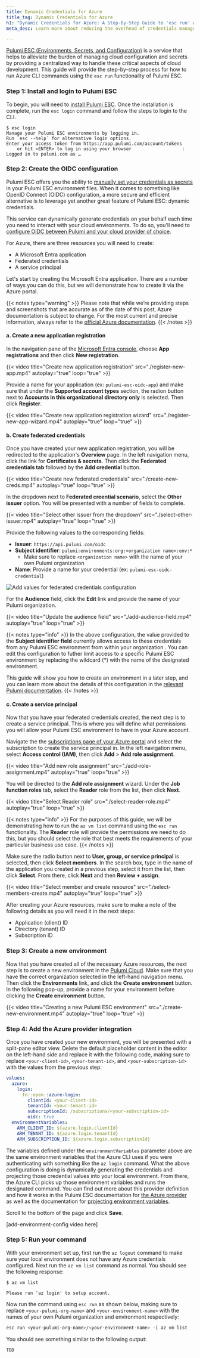 ```yaml
---
title: Dynamic Credentials for Azure
title_tag: Dynamic Credentials for Azure
h1: "Dynamic Credentials for Azure: A Step-by-Step Guide to 'esc run' with Pulumi ESC"
meta_desc: Learn more about reducing the overhead of credentials management in Azure with the 'esc run' command of Pulumi ESC.

---
```


[Pulumi ESC (Environments, Secrets, and Configuration)](/product/esc/) is a service that helps to alleviate the burden of managing cloud configuration and secrets by providing a centralized way to handle these critical aspects of cloud development. This guide will provide the step-by-step process for how to run Azure CLI commands using the `esc run` functionality of Pulumi ESC.

### Step 1: Install and login to Pulumi ESC

To begin, you will need to [install Pulumi ESC](/docs/install/esc/). Once the installation is complete, run the `esc login` command and follow the steps to login to the CLI.

```
$ esc login
Manage your Pulumi ESC environments by logging in.
Run `esc --help` for alternative login options.
Enter your access token from https://app.pulumi.com/account/tokens
    or hit <ENTER> to log in using your browser                   :  
Logged in to pulumi.com as …
```

### Step 2: Create the OIDC configuration

Pulumi ESC offers you the ability to [manually set your credentials as secrets](/docs/esc-cli/commands/esc_env_set/) in your Pulumi ESC environment files. When it comes to something like OpenID Connect (OIDC) configuration, a more secure and efficient alternative is to leverage yet another great feature of Pulumi ESC: dynamic credentials.

This service can dynamically generate credentials on your behalf each time you need to interact with your cloud environments. To do so, you'll need to [configure OIDC between Pulumi and your cloud provider of choice](/docs/pulumi-cloud/esc/providers/#setting-up-oidc).

For Azure, there are three resources you will need to create:

- A Microsoft Entra application
- Federated credentials
- A service principal

Let's start by creating the Microsoft Entra application. There are a number of ways you can do this, but we will demonstrate how to create it via the Azure portal.

{{< notes type="warning" >}}
Please note that while we’re providing steps and screenshots that are accurate as of the date of this post, Azure documentation is subject to change. For the most current and precise information, always refer to the [official Azure documentation](https://learn.microsoft.com/en-us/entra/identity-platform/howto-create-service-principal-portal).
{{< /notes >}}

#### a. Create a new application registration

In the navigation pane of the [Microsoft Entra console](https://portal.azure.com/#view/Microsoft_AAD_IAM/ActiveDirectoryMenuBlade/~/Overview), choose **App registrations** and then click **New registration**.

{{< video title="Create new application registration" src="./register-new-app.mp4" autoplay="true" loop="true" >}}

Provide a name for your application (ex: `pulumi-esc-oidc-app`) and make sure that under the **Supported account types** section, the radion button next to **Accounts in this organizational directory only** is selected. Then click **Register**.

{{< video title="Create new application registration wizard" src="./register-new-app-wizard.mp4" autoplay="true" loop="true" >}}

#### b. Create federated credentials

Once you have created your new application registration, you will be redirected to the application's **Overview** page. In the left navigation menu, click the link for **Certificates & secrets**. Then click the **Federated credentials tab** followed by the **Add credential** button.

{{< video title="Create new federated credentials" src="./create-new-creds.mp4" autoplay="true" loop="true" >}}

In the dropdown next to **Federated creential scenario**, select the **Other issuer** option. You will be presented with a number of fields to complete.

{{< video title="Select other issuer from the dropdown" src="./select-other-issuer.mp4" autoplay="true" loop="true" >}}

Provide the following values to the corresponding fields:

- **Issuer**: `https://api.pulumi.com/oidc`
- **Subject identifier**: `pulumi:environments:org:<organization name>:env:*`
  - Make sure to replace `<organization name>` with the name of your own Pulumi organization
- **Name**: Provide a name for your credential (ex: `pulumi-esc-oidc-credential`)

![Add values for federated credentials configuration](./add-credential-fields.png)

For the **Audience** field, click the **Edit** link and provide the name of your Pulumi organization.

{{< video title="Update the audience field" src="./add-audience-field.mp4" autoplay="true" loop="true" >}}

{{< notes type="info" >}}
In the above configuration, the value provided to the **Subject identifier field** currently allows access to these credentials from any Pulumi ESC environment from within your organization . You can edit this configuration to futher limit access to a specific Pulumi ESC environment by replacing the wildcard (*) with the name of the designated environment.

This guide will show you how to create an environment in a later step, and you can learn more about the details of this configuration in the [relevant Pulumi documentation](https://www.pulumi.com/docs/pulumi-cloud/esc/providers/azure-login/#adding-federated-credentials).
{{< /notes >}}

#### c. Create a service principal

Now that you have your federated credentials created, the next step is to create a service principal. This is where you will define what permissions you will allow your Pulumi ESC environment to have in your Azure account.

Navigate the the [subscriptions page of your Azure portal](https://portal.azure.com/#view/Microsoft_Azure_Billing/SubscriptionsBladeV1) and select the subscription to create the service principal in. In the left navigation menu, select **Access control (IAM)**, then click **Add** > **Add role assignment**.

{{< video title="Add new role assignment" src="./add-role-assignment.mp4" autoplay="true" loop="true" >}}

You will be directed to the **Add role assignment** wizard. Under the **Job function roles** tab, select the **Reader** role from the list, then click **Next**.

{{< video title="Select Reader role" src="./select-reader-role.mp4" autoplay="true" loop="true" >}}

{{< notes type="info" >}}
For the purposes of this guide, we will be demonstrating how to run the `az vm list` command using the `esc run` functionality. The **Reader** role will provide the permissions we need to do this, but you should select the role that best meets the requirements of your particular business use case.
{{< /notes >}}

Make sure the radio button next to **User, group, or service principal** is selected, then click **Select members**. In the search box, type in the name of the application you created in a previous step, select it from the list, then click **Select**. From there, click **Next** and then **Review + assign**.

{{< video title="Select member and create resource" src="./select-members-create.mp4" autoplay="true" loop="true" >}}

After creating your Azure resources, make sure to make a note of the following details as you will need it in the next steps:

- Application (client) ID
- Directory (tenant) ID
- Subscription ID

### Step 3: Create a new environment

Now that you have created all of the necessary Azure resources, the next step is to create a new environment in the [Pulumi Cloud](https://app.pulumi.com/). Make sure that you have the correct organization selected in the left-hand navigation menu. Then click the **Environments** link, and click the **Create environment** button. In the following pop-up, provide a name for your environment before clicking the  **Create environment** button.

{{< video title="Creating a new Pulumi ESC environment" src="./create-new-environment.mp4" autoplay="true" loop="true" >}}

### Step 4: Add the Azure provider integration

Once you have created your new environment, you will be presented with a split-pane editor view. Delete the default placeholder content in the editor on the left-hand side and replace it with the following code, making sure to replace `<your-client-id>`, `<your-tenant-id>`, and `<your-subscription-id>` with the values from the previous step:

```yaml
values:
  azure:
    login:
      fn::open::azure-login:
        clientId: <your-client-id>
        tenantId: <your-tenant-id>
        subscriptionId: /subscriptions/<your-subscription-id>
        oidc: true
  environmentVariables:
    ARM_CLIENT_ID: ${azure.login.clientId}
    ARM_TENANT_ID: ${azure.login.tenantId}
    ARM_SUBSCRIPTION_ID: ${azure.login.subscriptionId}
```

The variables defined under the `environmentVariables` parameter above are the same environment variables that the Azure CLI uses if you were authenticating with something like the `az login` command.  What the above configuration is doing is dynamically generating the credentials and projecting those credential values into your local environment. From there, the Azure CLI picks up those environment variables and runs the designated command. You can find out more about this provider definition and how it works in the Pulumi ESC documentation for [the Azure provider](/docs/pulumi-cloud/esc/providers/azure-login/#example) as well as the documentation for [projecting environment variables](https://www.pulumi.com/docs/pulumi-cloud/esc/environments/#projecting-environment-variables).

Scroll to the bottom of the page and click **Save**.

[add-environment-config video here]

### Step 5: Run your command

With your environment set up, first run the `az logout` command to make sure your local environment does not have any Azure credentials configured. Next run the `az vm list` command as normal. You should see the following response:

```
$ az vm list

Please run 'az login' to setup account.
```

Now run the command using `esc run` as shown below, making sure to replace `<your-pulumi-org-name>` and `<your-environment-name>` with the names of your own Pulumi organization and environment respectively:

```bash
esc run <your-pulumi-org-name>/<your-environment-name> -i az vm list
```

You should see something similar to the following output:

```
TBD
```
